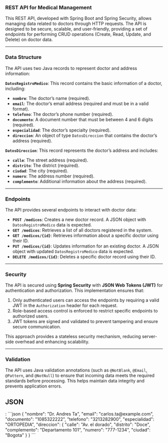 ### REST API for Medical Management

This REST API, developed with Spring Boot and Spring Security, allows managing data related to doctors through HTTP requests. The API is designed to be secure, scalable, and user-friendly, providing a set of endpoints for performing CRUD operations (Create, Read, Update, and Delete) on doctor data.

---

### Data Structure

The API uses two Java records to represent doctor and address information:

**`DatosRegistroMedico`**: This record contains the basic information of a doctor, including:

- **`nombre`**: The doctor’s name (required).  
- **`email`**: The doctor’s email address (required and must be in a valid format).  
- **`telefono`**: The doctor’s phone number (required).  
- **`documento`**: A document number that must be between 4 and 6 digits (required).  
- **`especialidad`**: The doctor’s specialty (required).  
- **`direccion`**: An object of type `DatosDireccion` that contains the doctor’s address (required).  

**`DatosDireccion`**: This record represents the doctor’s address and includes:

- **`calle`**: The street address (required).  
- **`distrito`**: The district (required).  
- **`ciudad`**: The city (required).  
- **`numero`**: The address number (required).  
- **`complemento`**: Additional information about the address (required).  

---

### Endpoints

The API provides several endpoints to interact with doctor data:

- **`POST /medicos`**: Creates a new doctor record. A JSON object with `DatosRegistroMedico` data is expected.  
- **`GET /medicos`**: Retrieves a list of all doctors registered in the system.  
- **`GET /medicos/{id}`**: Retrieves information about a specific doctor using their ID.  
- **`PUT /medicos/{id}`**: Updates information for an existing doctor. A JSON object with updated `DatosRegistroMedico` data is expected.  
- **`DELETE /medicos/{id}`**: Deletes a specific doctor record using their ID.  

---


### Security

The API is secured using **Spring Security** with **JSON Web Tokens (JWT)** for authentication and authorization. This implementation ensures that:  

1. Only authenticated users can access the endpoints by requiring a valid JWT in the `Authorization` header for each request.  
2. Role-based access control is enforced to restrict specific endpoints to authorized users.  
3. JWT tokens are signed and validated to prevent tampering and ensure secure communication.  

This approach provides a stateless security mechanism, reducing server-side overhead and enhancing scalability. 


---

### Validation

The API uses Java validation annotations (such as `@NotBlank`, `@Email`, `@Pattern`, and `@NotNull`) to ensure that incoming data meets the required standards before processing. This helps maintain data integrity and prevents application errors.



<H2>JSON</H2>: 
```json
{
  "nombre": "Dr. Andres Ta",
  "email": "carlos.ta@example.com",
  "documento": "1085322222",
  "telefono": "3213282900",
  "especialidad": "ORTOPEDIA",
  "direccion": {
    "calle": "Av. el dorado",
    "distrito": "Doce",
    "complemento": "Departamento 101",
    "numero": "777-1234",
    "ciudad": "Bogota"
  }
}
```


